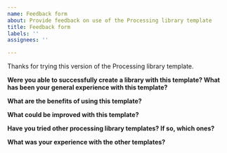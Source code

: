 ```yaml
---
name: Feedback form
about: Provide feedback on use of the Processing library template
title: Feedback form
labels: ''
assignees: ''

---
```


Thanks for trying this version of the Processing library template.

**Were you able to successfully create a library with this template? What has been your general experience with this template?**


**What are the benefits of using this template?**


**What could be improved with this template?**


**Have you tried other processing library templates? If so, which ones?**


**What was your experience with the other templates?**
